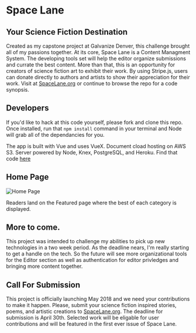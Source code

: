 # Space Lane
## Your Science Fiction Destination

Created as my capstone project at Galvanize Denver, this challenge brought all of my passions together. At its core, Space Lane is a Content Managment System. The developing tools set will help the editor organize submissions and currate the best content. More than that, this is an opportunity for creators of science fiction art to exhibit their work. By using Stripe.js, users can donate directly to authors and artists to show their appreciation for their work. Visit at [SpaceLane.org](https://www.spacelane.org) or continue to browse the repo for a code synopsis. 

## Developers

If you'd like to hack at this code yourself, please fork and clone this repo. Once installed, run that `npm install` command in your terminal and Node will grab all of the dependancies for you.

The app is built with Vue and uses VueX.
Document cload hosting on AWS S3.
Server powered by Node, Knex, PostgreSQL, and Heroku.
Find that code [here](https://github.com/themoonmoth/flightpath-backend)

## Home Page

![Home Page]()

Readers land on the Featured page where the best of each category is displayed. 

## More to come.

This project was intended to challenge my abilities to pick up new technologies in a two week period. As the deadline nears, I'm really starting to get a handle on the tech. So the future will see more organizational tools for the Editor section as well as authentication for editor privledges and bringing more content together. 

## Call For Submission

This project is officially launching May 2018 and we need your contributions to make it happen. Please, submit your science fiction inspired stories, poems, and artistic creations to [SpaceLane.org](https://spacelane.org/).
The deadline for submission is April 30th. Selected work will be eligable for user contributions and will be featured in the first ever issue of Space Lane. 